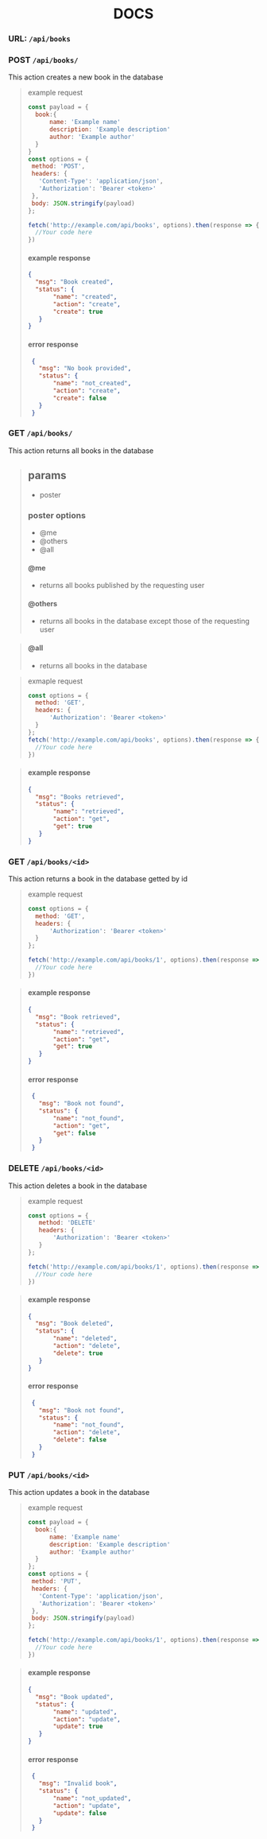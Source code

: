 # <center>DOCS</center>

### URL: `/api/books`

### POST `/api/books/`
This action creates a new book in the database
> example request
> ```js
> const payload = {
>   book:{
>       name: 'Example name'
>       description: 'Example description'
>       author: 'Example author'
>   }
> }
> const options = {
>  method: 'POST',
>  headers: {
>    'Content-Type': 'application/json',
>    'Authorization': 'Bearer <token>'
>  },
>  body: JSON.stringify(payload)
> };
>
> fetch('http://example.com/api/books', options).then(response => {
>   //Your code here    
>})
>```
> #### example response
> ```json
> {
>   "msg": "Book created",
>   "status": {
>        "name": "created",
>        "action": "create",
>        "create": true
>    }
> }
> ```
> #### error response
> ```json
>  {
>    "msg": "No book provided",
>    "status": {
>        "name": "not_created",
>        "action": "create",
>        "create": false
>    }
>  }
> ```

### GET `/api/books/`
This action returns all books in the database
> ## params
> * poster
> 
>
> ### poster options
> * @me
> * @others 
> * @all
>
> #### @me
> * returns all books published by the requesting user
> #### @others
> * returns all books in the database except those of the requesting user

> #### @all
> * returns all books in the database


> exmaple request
> ```js
>const options = {
>   method: 'GET',
>   headers: {    
>       'Authorization': 'Bearer <token>'
>   }
>};
>fetch('http://example.com/api/books', options).then(response => {
>   //Your code here    
>})
> ```

> #### example response
> ```json
> {
>   "msg": "Books retrieved",
>   "status": {
>        "name": "retrieved",
>        "action": "get",
>        "get": true
>    }
> }
> ```


### GET `/api/books/<id>`
This action returns a book in the database getted by id

> example request
> ```js
>const options = {
>   method: 'GET',
>   headers: {
>       'Authorization': 'Bearer <token>'  
>   }
>};
>
>fetch('http://example.com/api/books/1', options).then(response => {
>   //Your code here    
>})
> ```

> #### example response
> ```json
> {
>   "msg": "Book retrieved",
>   "status": {
>        "name": "retrieved",
>        "action": "get",
>        "get": true
>    }
> }
> ```
> #### error response
> ```json
>  {
>    "msg": "Book not found",
>    "status": {
>        "name": "not_found",
>        "action": "get",
>        "get": false
>    }
>  }
> ```

### DELETE `/api/books/<id>`
This action deletes a book in the database

> example request
> ```js
>const options = {
>    method: 'DELETE'
>    headers: {
>        'Authorization': 'Bearer <token>'
>    }
>};
>
>fetch('http://example.com/api/books/1', options).then(response => {
>   //Your code here    
>})
> ```

> #### example response
> ```json
> {
>   "msg": "Book deleted",
>   "status": {
>        "name": "deleted",
>        "action": "delete",
>        "delete": true
>    }
> }
> ```
> #### error response
> ```json
>  {
>    "msg": "Book not found",
>    "status": {
>        "name": "not_found",
>        "action": "delete",
>        "delete": false
>    }
>  }
> ```

### PUT `/api/books/<id>`
This action updates a book in the database

> example request
> ```js
> const payload = {
>   book:{
>       name: 'Example name'
>       description: 'Example description'
>       author: 'Example author'
>   }
> };
> const options = {
>  method: 'PUT',
>  headers: {
>    'Content-Type': 'application/json',
>    'Authorization': 'Bearer <token>'
>  },
>  body: JSON.stringify(payload)
> };
>
>fetch('http://example.com/api/books/1', options).then(response => {
>   //Your code here    
>})
> ```

> #### example response
> ```json
> {
>   "msg": "Book updated",
>   "status": {
>        "name": "updated",
>        "action": "update",
>        "update": true
>    }
> }
> ```
> #### error response
> ```json
>  {
>    "msg": "Invalid book",
>    "status": {
>        "name": "not_updated",
>        "action": "update",
>        "update": false
>    }
>  }
> ```
